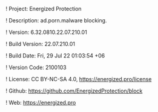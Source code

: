 ! Project: Energized Protection

! Description: ad.porn.malware blocking.

! Version: 6.32.0810.22.07.210.01

! Build Version: 22.07.210.01

! Build Date: Fri, 29 Jul 22 01:03:54 +06

! Version Code: 2100103

! License: CC BY-NC-SA 4.0, https://energized.pro/license

! Github: https://github.com/EnergizedProtection/block

! Web: https://energized.pro

